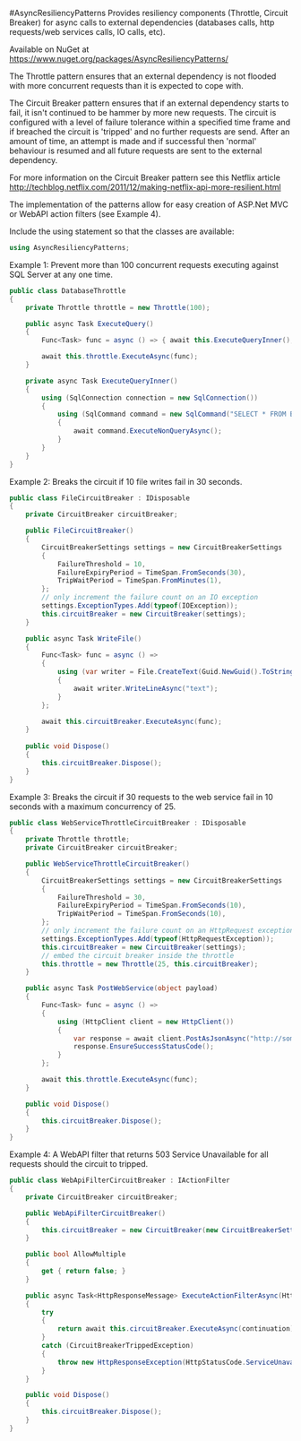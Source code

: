 #AsyncResiliencyPatterns
Provides resiliency components (Throttle, Circuit Breaker) for async calls to external dependencies (databases calls, http requests/web services calls, IO calls, etc).

Available on NuGet at https://www.nuget.org/packages/AsyncResiliencyPatterns/

The Throttle pattern ensures that an external dependency is not flooded with more concurrent requests than it is expected to cope with.

The Circuit Breaker pattern ensures that if an external dependency starts to fail, it isn't continued to be hammer by more new requests. The circuit is configured with a level of failure tolerance within a specified time frame and if breached the circuit is 'tripped' and no further requests are send. After an amount of time, an attempt is made and if successful then 'normal' behaviour is resumed and all future requests are sent to the external dependency.

For more information on the Circuit Breaker pattern see this Netflix article http://techblog.netflix.com/2011/12/making-netflix-api-more-resilient.html

The implementation of the patterns allow for easy creation of ASP.Net MVC or WebAPI action filters (see Example 4).

Include the using statement so that the classes are available:
```C#
using AsyncResiliencyPatterns;
```
Example 1: Prevent more than 100 concurrent requests executing against SQL Server at any one time.
```C#
public class DatabaseThrottle
{
    private Throttle throttle = new Throttle(100);

    public async Task ExecuteQuery()
    {
        Func<Task> func = async () => { await this.ExecuteQueryInner(); };

        await this.throttle.ExecuteAsync(func);
    }

    private async Task ExecuteQueryInner()
    {
        using (SqlConnection connection = new SqlConnection())
        {
            using (SqlCommand command = new SqlCommand("SELECT * FROM BigTable", connection))
            {
                await command.ExecuteNonQueryAsync();
            }
        }
    }
}
```
Example 2: Breaks the circuit if 10 file writes fail in 30 seconds.
```C#
public class FileCircuitBreaker : IDisposable
{
    private CircuitBreaker circuitBreaker;

    public FileCircuitBreaker()
    {
        CircuitBreakerSettings settings = new CircuitBreakerSettings
        {
            FailureThreshold = 10,
            FailureExpiryPeriod = TimeSpan.FromSeconds(30),
            TripWaitPeriod = TimeSpan.FromMinutes(1),
        };
        // only increment the failure count on an IO exception
        settings.ExceptionTypes.Add(typeof(IOException));
        this.circuitBreaker = new CircuitBreaker(settings);
    }

    public async Task WriteFile()
    {
        Func<Task> func = async () =>
        {
            using (var writer = File.CreateText(Guid.NewGuid().ToString()))
            {
                await writer.WriteLineAsync("text");
            }
        };                      

        await this.circuitBreaker.ExecuteAsync(func);
    }
    
    public void Dispose()
    {
        this.circuitBreaker.Dispose();
    }
}
```
Example 3: Breaks the circuit if 30 requests to the web service fail in 10 seconds with a maximum concurrency of 25.
```C#
public class WebServiceThrottleCircuitBreaker : IDisposable
{
    private Throttle throttle;
    private CircuitBreaker circuitBreaker;

    public WebServiceThrottleCircuitBreaker()
    {
        CircuitBreakerSettings settings = new CircuitBreakerSettings
        {
            FailureThreshold = 30,
            FailureExpiryPeriod = TimeSpan.FromSeconds(10),
            TripWaitPeriod = TimeSpan.FromSeconds(10),
        };
        // only increment the failure count on an HttpRequest exception
        settings.ExceptionTypes.Add(typeof(HttpRequestException));
        this.circuitBreaker = new CircuitBreaker(settings);
        // embed the circuit breaker inside the throttle
        this.throttle = new Throttle(25, this.circuitBreaker);
    }

    public async Task PostWebService(object payload)
    {
        Func<Task> func = async () =>
        {
            using (HttpClient client = new HttpClient())
            {
                var response = await client.PostAsJsonAsync("http://somewhere.org/endpoint", payload);
                response.EnsureSuccessStatusCode();
            }
        };

        await this.throttle.ExecuteAsync(func);
    }

    public void Dispose()
    {
        this.circuitBreaker.Dispose();
    }
}
```
Example 4: A WebAPI filter that returns 503 Service Unavailable  for all requests should the circuit to tripped.
```C#
public class WebApiFilterCircuitBreaker : IActionFilter
{
    private CircuitBreaker circuitBreaker;

    public WebApiFilterCircuitBreaker()
    {
        this.circuitBreaker = new CircuitBreaker(new CircuitBreakerSettings());
    }

    public bool AllowMultiple
    {
        get { return false; }
    }

    public async Task<HttpResponseMessage> ExecuteActionFilterAsync(HttpActionContext actionContext, CancellationToken cancellationToken, Func<Task<HttpResponseMessage>> continuation)
    {
        try
        {
            return await this.circuitBreaker.ExecuteAsync(continuation);
        }
        catch (CircuitBreakerTrippedException)
        {
            throw new HttpResponseException(HttpStatusCode.ServiceUnavailable);
        }
    }

    public void Dispose()
    {
        this.circuitBreaker.Dispose();
    }
}
